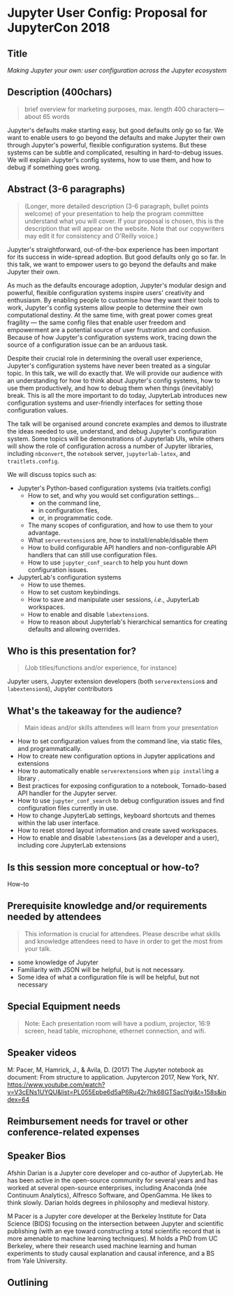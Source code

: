 # Jupyter User Config: Proposal for JupyterCon 2018

## Title

*Making Jupyter your own: user configuration across the Jupyter ecosystem*

## Description (400chars)

> brief overview for marketing purposes, max. length 400 characters—about 65 words

Jupyter's defaults make starting easy, but good defaults only go so far. We want
to enable users to go beyond the defaults and make Jupyter their own through
Jupyter's powerful, flexible configuration systems. But these systems can be
subtle and complicated, resulting in hard-to-debug issues. We will explain
Jupyter's config systems, how to use them, and how to debug if something
goes wrong. 

## Abstract (3-6 paragraphs)

> (Longer, more detailed description (3-6 paragraph, bullet points welcome) of your presentation to help the program committee understand what you will cover. If your proposal is chosen, this is the description that will appear on the website. Note that our copywriters may edit it for consistency and O'Reilly voice.)

Jupyter's straightforward, out-of-the-box experience has been important for its
success in wide-spread adoption. But good defaults only go so far. In this talk,
we want to empower users to go beyond the defaults and make Jupyter their own.

As much as the defaults encourage adoption, Jupyter's modular design and
powerful, flexible configuration systems inspire users' creativity and
enthusiasm. By enabling people to customise how they want their tools to work,
Jupyter's config systems allow people to determine their own computational
destiny. At the same time, with great power comes great fragility — the same
config files that enable user freedom and empowerment are a potential source of
user frustration and confusion. Because of how Jupyter's configuration systems
work, tracing down the source of a configuration issue can be an arduous task. 

Despite their crucial role in determining the overall user experience, Jupyter's
configuration systems have never been treated as a singular topic. In this talk,
we will do exactly that. We will provide our audience with an understanding for
how to think about Jupyter's config systems, how to use them productively, and
how to debug them when things (inevitably) break. This is all the more important
to do today, JupyterLab introduces new configuration systems and 
user-friendly interfaces for setting those configuration values.

The talk will be organised around concrete examples and demos to illustrate the
ideas needed to use, understand, and debug Jupyter's configuration system. Some
topics will be demonstrations of Jupyterlab UIs, while others will show the role
of configuration across a number of Jupyter libraries, including `nbconvert`,
the `notebook` server, `jupyterlab-latex`, and `traitlets.config`.

We will discuss topics such as:

- Jupyter's Python-based configuration systems (via traitlets.config)
    - How to set, and why you would set configuration settings…
        - on the command line,
        - in configuration files,
        - or, in programmatic code.
    - The many scopes of configuration, and how to use them to your advantage.
    - What `serverextension`s are, how to install/enable/disable them 
    - How to build configurable API handlers and non-configurable API handlers 
      that can still use configuration files.
    - How to use `jupyter_conf_search` to help you hunt down configuration 
      issues.
- JupyterLab's configuration systems
    - How to use themes.
    - How to set custom keybindings.
    - How to save and manipulate user sessions, *i.e.*, JupyterLab workspaces.
    - How to enable and disable `labextension`s.
    - How to reason about Jupyterlab's hierarchical semantics for creating
      defaults and allowing overrides.

## Who is this presentation for?

> (Job titles/functions and/or experience, for instance)

Jupyter users, Jupyter extension developers (both `serverextension`s and
`labextension`s), Jupyter contributors 


## What's the takeaway for the audience?

> Main ideas and/or skills attendees will learn from your presentation

- How to set configuration values from the command line, via static files, and programmatically.
- How to create new configuration options in Jupyter applications and extensions
- How to automatically enable `serverextension`s when `pip install`ing a library .
- Best practices for exposing configuration to a notebook, Tornado-based API handler for the Jupyter server.
- How to use `jupyter_conf_search` to debug configuration issues and find configuration files currently in use.
- How to change JupyterLab settings, keyboard shortcuts and themes within the lab user interface.
- How to reset stored layout information and create saved workspaces.
- How to enable and disable `labextension`s (as a developer and a user), including 
  core JupyterLab extensions



## Is this session more conceptual or how-to?

How-to

## Prerequisite knowledge and/or requirements needed by attendees

> This information is crucial for attendees. Please describe what skills and knowledge attendees need to have in order to get the most from your talk.

- some knowledge of Jupyter 
- Familiarity with JSON will be helpful, but is not necessary. 
- Some idea of what a configuration file is will be helpful, but not necessary

## Special Equipment needs

> Note: Each presentation room will have a podium, projector, 16:9 screen, head table, microphone, ethernet connection, and wifi.


## Speaker videos
M: Pacer, M, Hamrick, J., & Avila, D. (2017) The Jupyter notebook as document: From structure to application. Jupytercon 2017, New York, NY. 
https://www.youtube.com/watch?v=V3cENs1UYQU&list=PL055Epbe6d5aP6Ru42r7hk68GTSaclYgi&t=158s&index=64

## Reimbursement needs for travel or other conference-related expenses


## Speaker Bios

Afshin Darian is a Jupyter core developer and co-author of JupyterLab. He has been active in the open-source community for several years and has worked at several open-source enterprises, including Anaconda (née Continuum Analytics), Alfresco Software, and OpenGamma. He likes to think slowly. Darian holds degrees in philosophy and medieval history.

M Pacer is a Jupyter core developer at the Berkeley Institute for Data Science (BIDS) focusing on the intersection between Jupyter and scientific publishing (with an eye toward constructing a total scientific record that is more amenable to machine learning techniques). M holds a PhD from UC Berkeley, where their research used machine learning and human experiments to study causal explanation and causal inference, and a BS from Yale University.


## Outlining
